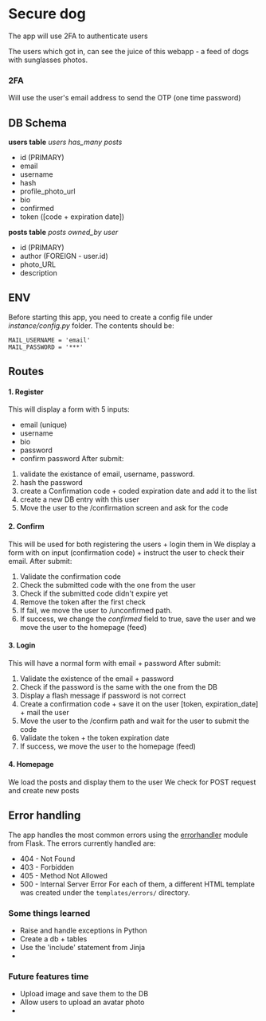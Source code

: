 # Secure dog

The app will use 2FA to authenticate users

The users which got in, can see the juice of this webapp - a feed of dogs with sunglasses photos.


### 2FA
Will use the user's email address to send the OTP (one time password)

## DB Schema
**users table**
*users has_many posts*
- id (PRIMARY)
- email
- username
- hash
- profile_photo_url
- bio
- confirmed
- token ([code + expiration date])

**posts table**
*posts owned_by user*
- id (PRIMARY)
- author (FOREIGN - user.id)
- photo_URL
- description
  

## ENV

Before starting this app, you need to create a config file under *instance/config.py* folder. 
The contents should be:

```
MAIL_USERNAME = 'email'
MAIL_PASSWORD = '***'
```

## Routes

#### 1. Register
This will display a form with 5 inputs:
- email (unique)
- username
- bio
- password
- confirm password
After submit:
1. validate the existance of email, username, password. 
2. hash the password 
3. create a Confirmation code + coded expiration date and add it to the list
4. create a new DB entry with this user
5. Move the user to the /confirmation screen and ask for the code

#### 2. Confirm
This will be used for both registering the users + login them in
We display a form with on input (confirmation code) + instruct the user to check their email.
After submit:
1. Validate the confirmation code
2. Check the submitted code with the one from the user
3. Check if the submitted code didn't expire yet
4. Remove the token after the first check
5. If fail, we move the user to /unconfirmed path.
6. If success, we change the *confirmed* field to true, save the user and we move the user to the homepage (feed)

#### 3. Login
This will have a normal form with email + password
After submit:
1. Validate the existence of the email + password
2. Check if the password is the same with the one from the DB
3. Display a flash message if password is not correct
4. Create a confirmation code + save it on the user [token, expiration_date] + mail the user
5. Move the user to the /confirm path and wait for the user to submit the code
6. Validate the token + the token expiration date
7. If success, we move the user to the homepage (feed)

#### 4. Homepage
We load the posts and display them to the user
We check for POST request and create new posts

## Error handling
The app handles the most common errors using the [errorhandler](https://flask.palletsprojects.com/en/2.0.x/api/#flask.Flask.errorhandler) module from Flask.
The errors currently handled are:
- 404 - Not Found
- 403 - Forbidden
- 405 - Method Not Allowed
- 500 - Internal Server Error
For each of them, a different HTML template was created under the `templates/errors/` directory.

### Some things learned
- Raise and handle exceptions in Python
- Create a db + tables
- Use the 'include' statement from Jinja
-  


### Future features time
- Upload image and save them to the DB
- Allow users to upload an avatar photo
- 